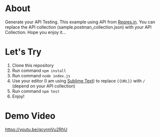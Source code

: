 # About 
Generate your API Testing. This example using API from [Reqres.in](https://reqres.in/). You can replace the API collection (sample.postman_collection.json) with your API Collection. Hope you enjoy it...

# Let's Try

 1. Clone this repository
 2. Run command `npm install`
 3. Run command `node index.js` 
 4. Use your editor (I am using [Sublime Text](https://www.sublimetext.com/)) to replace `{{URL}}` with `/` (depend on your API collection)
 5. Run command `npm test`
 6. Enjoy!

 # Demo Video
 https://youtu.be/qcyrmVu2RhU
